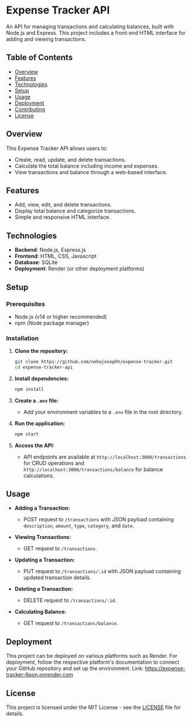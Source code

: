 # Expense Tracker API

An API for managing transactions and calculating balances, built with Node.js and Express. This project includes a front-end HTML interface for adding and viewing transactions.

## Table of Contents

- [Overview](#overview)
- [Features](#features)
- [Technologies](#technologies)
- [Setup](#setup)
- [Usage](#usage)
- [Deployment](#deployment)
- [Contributing](#contributing)
- [License](#license)

## Overview

This Expense Tracker API allows users to:

- Create, read, update, and delete transactions.
- Calculate the total balance including income and expenses.
- View transactions and balance through a web-based interface.

## Features

- Add, view, edit, and delete transactions.
- Display total balance and categorize transactions.
- Simple and responsive HTML interface.

## Technologies

- **Backend**: Node.js, Express.js
- **Frontend**: HTML, CSS, Javascript
- **Database**: SQLite
- **Deployment**: Render (or other deployment platforms)

## Setup

### Prerequisites

- Node.js (v14 or higher recommended)
- npm (Node package manager)

### Installation

1. **Clone the repository:**

    ```bash
    git clone https://github.com/nehajosephh/expense-tracker.git
    cd expense-tracker-api
    ```

2. **Install dependencies:**

    ```bash
    npm install
    ```

3. **Create a `.env` file:**

    - Add your environment variables to a `.env` file in the root directory.

4. **Run the application:**

    ```bash
    npm start
    ```

5. **Access the API:**

    - API endpoints are available at `http://localhost:3000/transactions` for CRUD operations and `http://localhost:3000/transactions/balance` for balance calculations.

## Usage

- **Adding a Transaction:**

    - POST request to `/transactions` with JSON payload containing `description`, `amount`, `type`, `category`, and `date`.

- **Viewing Transactions:**

    - GET request to `/transactions`.

- **Updating a Transaction:**

    - PUT request to `/transactions/:id` with JSON payload containing updated transaction details.

- **Deleting a Transaction:**

    - DELETE request to `/transactions/:id`.

- **Calculating Balance:**

    - GET request to `/transactions/balance`.

## Deployment

This project can be deployed on various platforms such as Render. For deployment, follow the respective platform's documentation to connect your GitHub repository and set up the environment.
Link: https://expense-tracker-6pon.onrender.com

## License

This project is licensed under the MIT License - see the [LICENSE](LICENSE) file for details.


